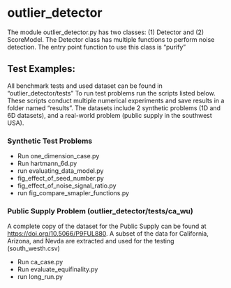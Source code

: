 # outlier_detector

The module outlier_detector.py has two classes: (1) Detector and (2) ScoreModel. The Detector class has multiple
functions to perform noise detection. The entry point function to use this class is “purify”

## Test Examples:
All benchmark tests and used dataset can be found in “outlier_detector/tests”
To run test problems run the scripts listed below. These scripts conduct multiple numerical experiments and save
results in a folder named “results”.  The datasets include 2 synthetic problems (1D and 6D datasets), 
and a real-world problem (public supply in the southwest USA). 

### Synthetic Test Problems 
- Run one_dimension_case.py
- Run hartmann_6d.py
- run evaluating_data_model.py
- fig_effect_of_seed_number.py
- fig_effect_of_noise_signal_ratio.py
- run fig_compare_smapler_functions.py

### Public Supply Problem (outlier_detector/tests/ca_wu)
A complete copy of the dataset for the Public Supply can be found at https://doi.org/10.5066/P9FUL880. 
A subset of the data for California, Arizona, and Nevda are extracted and used for the testing (south_westh.csv)
- Run ca_case.py
- Run evaluate_equifinality.py
- run long_run.py







